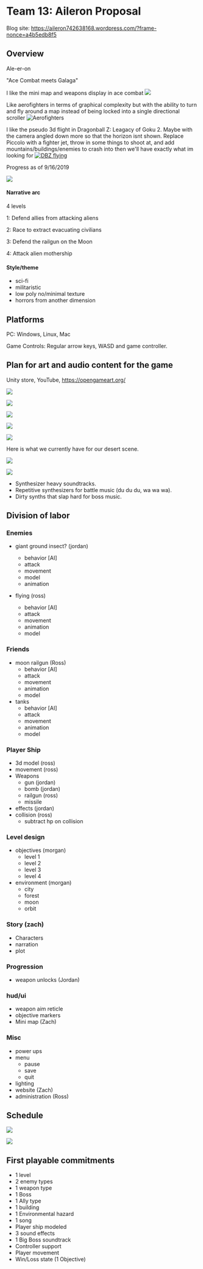 # Team 13: Aileron Proposal 

Blog site: https://aileron742638168.wordpress.com/?frame-nonce=a4b5edb8f5

## Overview

Ale-er-on

"Ace Combat meets Galaga"

I like the mini map and weapons display in ace combat
![ ](./aceCombatHUD.jpeg "AceCombat") 

Like aerofighters in terms of graphical complexity but with the ability to turn and fly around a map instead of being locked into a single directional scroller
![](./aerofighters.jpeg "Aerofighters") 

I like the pseudo 3d flight in Dragonball Z: Leagacy of Goku 2. Maybe with the camera angled down more so that the horizon isnt shown. Replace Piccolo with a fighter jet, throw in some things to shoot at, and add mountains/buildings/enemies to crash into then we'll have exactly what im looking for 
[![DBZ flying](./dbzFlying.png)](https://youtu.be/C_i1suIb5Cw?t=6483 "DBZ flying example")



Progress as of 9/16/2019


![](./demo2.gif)

#### Narrative arc

4 levels

1: Defend allies from attacking aliens

2: Race to extract evacuating civilians 

3: Defend the railgun on the Moon

4: Attack alien mothership 


#### Style/theme
* sci-fi
* militaristic
* low poly no/minimal texture
* horrors from another dimension


## Platforms

PC: Windows, Linux, Mac

Game Controls: Regular arrow keys, WASD and game controller.

## Plan for art and audio content for the game

Unity store, YouTube, https://opengameart.org/

![](./Ship1.jpg) 

![](./Ship2.jpg) 

![](./GreenPas.jpg)

![](./Space1.jpg)

![](./Space2.jpg)

Here is what we currently have for our desert scene.

![](./Overview.png)

![](./Sneakpeek.png)

* Synthesizer heavy soundtracks. 
* Repetitive synthesizers for battle music (du du du, wa wa wa).
* Dirty synths that slap hard for boss music.

## Division of labor

### Enemies

* giant ground insect? (jordan)
	* behavior [AI] 
	* attack
	* movement
	* model
	* animation

* flying (ross)
	* behavior [AI] 
	* attack
	* movement
	* animation
	* model
	
### Friends
 
* moon railgun (Ross)
	* behavior [AI] 
	* attack
	* movement
	* animation
	* model
* tanks
	* behavior [AI] 
	* attack
	* movement
	* animation
	* model
	
### Player Ship

* 3d model (ross)
* movement (ross) 
* Weapons 
	* gun (jordan)
	* bomb (jordan)
	* railgun (ross)
	* missile
* effects (jordan) 
* collision (ross)
	* subtract hp on collision

### Level design

* objectives (morgan)
	* level 1
	* level 2
	* level 3
	* level 4
* environment (morgan)
	* city
	* forest
	* moon
	* orbit

### Story (zach)

* Characters
* narration
* plot

### Progression

* weapon unlocks (Jordan)

### hud/ui
* weapon aim reticle
* objective markers
* Mini map (Zach)

### Misc

* power ups
* menu
	* pause
	* save
	* quit
* lighting
* website (Zach)
* administration (Ross)




## Schedule


![](./sch1.png) 

![](./schedule2.png)


## First playable commitments 

* 1 level
* 2 enemy types
* 1 weapon type
* 1 Boss
* 1 Ally type
* 1 building
* 1 Environmental hazard
* 1 song
* Player ship modeled 
* 3 sound effects
* 1 Big Boss soundtrack
* Controller support
* Player movement
* Win/Loss state (1 Objective)
